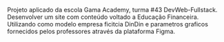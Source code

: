 Projeto aplicado da escola Gama Academy, turma #43 DevWeb-Fullstack.
Desenvolver um site com conteúdo voltado a Educação Financeira.
Utilizando como modelo empresa ficitcia DinDin e parametros graficos fornecidos pelos professores através da plataforma Figma.